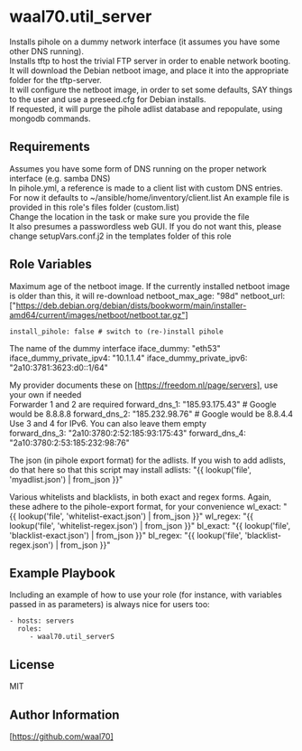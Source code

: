 waal70.util_server
=========

Installs pihole on a dummy network interface (it assumes you have some other DNS running).  
Installs tftp to host the trivial FTP server in order to enable network booting.  
It will download the Debian netboot image, and place it into the appropriate folder for the tftp-server.  
It will configure the netboot image, in order to set some defaults, SAY things to the user and use a preseed.cfg for Debian installs.  
If requested, it will purge the pihole adlist database and repopulate, using mongodb commands.

Requirements
------------

Assumes you have some form of DNS running on the proper network interface (e.g. samba DNS)  
In pihole.yml, a reference is made to a client list with custom DNS entries. For now it defaults to
    ~/ansible/home/inventory/client.list
An example file is provided in this role's files folder (custom.list)  
Change the location in the task or make sure you provide the file  
It also presumes a passwordless web GUI. If you do not want this, please change
    setupVars.conf.j2
in the templates folder of this role

Role Variables
--------------

Maximum age of the netboot image. If the currently installed netboot image is older than this, it will re-download
    netboot_max_age: "98d"
    netboot_url: ["https://deb.debian.org/debian/dists/bookworm/main/installer-amd64/current/images/netboot/netboot.tar.gz"]

    install_pihole: false # switch to (re-)install pihole

The name of the dummy interface
    iface_dummy: "eth53"
    iface_dummy_private_ipv4: "10.1.1.4"
    iface_dummy_private_ipv6: "2a10:3781:3623:d0::1/64"

My provider documents these on [https://freedom.nl/page/servers], use your own if needed  
Forwarder 1 and 2 are required
    forward_dns_1: "185.93.175.43" # Google would be 8.8.8.8
    forward_dns_2: "185.232.98.76" # Google would be 8.8.4.4
Use 3 and 4 for IPv6. You can also leave them empty  
    forward_dns_3: "2a10:3780:2:52:185:93:175:43"
    forward_dns_4: "2a10:3780:2:53:185:232:98:76"

The json (in pihole export format) for the adlists. If you wish to add adlists, do that here so that this script may install
    adlists: "{{ lookup('file', 'myadlist.json') | from_json }}"

Various whitelists and blacklists, in both exact and regex forms. Again, these adhere to the pihole-export format, for your convenience
    wl_exact: "{{ lookup('file', 'whitelist-exact.json') | from_json }}"
    wl_regex: "{{ lookup('file', 'whitelist-regex.json') | from_json }}"
    bl_exact: "{{ lookup('file', 'blacklist-exact.json') | from_json }}"
    bl_regex: "{{ lookup('file', 'blacklist-regex.json') | from_json }}"

Example Playbook
----------------

Including an example of how to use your role (for instance, with variables passed in as parameters) is always nice for users too:

    - hosts: servers
      roles:
         - waal70.util_serverS

License
-------

MIT

Author Information
------------------

[https://github.com/waal70]
